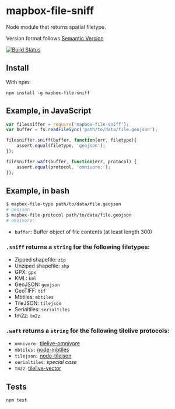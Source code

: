 # mapbox-file-sniff
Node module that returns spatial filetype.

Version format follows [Semantic Version](http://semver.org/)

[![Build Status](https://travis-ci.org/mapbox/mapbox-file-sniff.svg?branch=master)](https://travis-ci.org/mapbox/mapbox-file-sniff)

## Install
With npm:
```
npm install -g mapbox-file-sniff
```

## Example, in JavaScript
```javascript
var filesniffer = require('mapbox-file-sniff');
var buffer = fs.readFileSync('path/to/data/file.geojson');

filesniffer.sniff(buffer, function(err, filetype){
	assert.equal(filetype, 'geojson');
});

filesniffer.waft(buffer, function(err, protocol) {
	assert.equal(protocol, 'omnivore:');
});
```

## Example, in bash
```sh
$ mapbox-file-type path/to/data/file.geojson
# geojson
$ mapbox-file-protocol path/to/data/file.geojson
# omnivore:
```

- `buffer`: Buffer object of file contents (at least length 300)

### `.sniff` returns a `string` for the following filetypes:
- Zipped shapefile: `zip`
- Unziped shapefile: `shp`
- GPX: `gpx`
- KML: `kml`
- GeoJSON: `geojson`
- GeoTIFF: `tif`
- Mbtiles: `mbtiles`
- TileJSON: `tilejson`
- Serialtiles: `serialtiles`
- tm2z: `tm2z`

### `.waft` returns a `string` for the following tilelive protocols:
- `omnivore:` [tilelive-omnivore](https://github.com/mapbox/tilelive-omnivore)
- `mbtiles:` [node-mbtiles](https://github.com/mapbox/node-mbtiles)
- `tilejson:` [node-tilejson](https://github.com/mapbox/node-tilejson)
- `serialtiles`: *special case*
- `tm2z`: [tilelive-vector](https://github.com/mapbox/tilelive-vector)

## Tests
`npm test`
